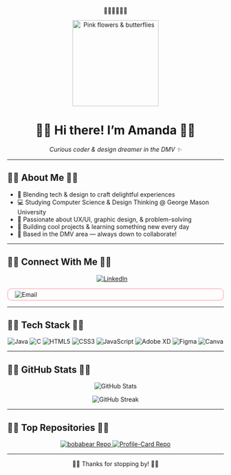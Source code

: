 <!-- README.md -->

<p align="center">🌸🦋🌸🦋🌸🦋</p>

<p align="center">
  <img src="https://media.giphy.com/media/3oEjI6SIIHBdRxXI40/giphy.gif" alt="Pink flowers & butterflies" width="200"/>
</p>

<h1 align="center">🌸🦋 Hi there! I’m Amanda 🌸🦋</h1>
<p align="center"><em>Curious coder & design dreamer in the DMV ✨</em></p>

---

## 🌺🦋 About Me 🦋🌺
- 🎀 Blending tech & design to craft delightful experiences  
- 💻 Studying Computer Science & Design Thinking @ George Mason University  
- 🎨 Passionate about UX/UI, graphic design, & problem-solving  
- 🚀 Building cool projects & learning something new every day  
- 📍 Based in the DMV area — always down to collaborate!

---

## 🌸🦋 Connect With Me 🦋🌸
<p align="center">
  <!-- LinkedIn Badge (no change) -->
  <a href="https://www.linkedin.com/in/amandaachu/" style="margin: 0 8px;">
    <img
      src="https://img.shields.io/badge/LinkedIn-Connect-blue?style=for-the-badge&logo=linkedin&logoColor=white&color=FFC0CB"
      alt="LinkedIn"
    />
  </a>
  
  <!-- Email Badge in a pink box -->
  <a href="mailto:amandaachuu@gmail.com" style="margin: 0 8px; text-decoration: none;">
    <div
      style="
        display: flex;
        border: 2px solid #FFC0CB;
        border-radius: 10px;
        padding: 4px 8px;
      "
    >
      <img
        src="https://img.shields.io/badge/Email-Say%20Hello-FFB6C1?style=for-the-badge&logo=gmail&logoColor=white"
        alt="Email"
      />
    </div>
  </a>
</p>


---

## 🌺🦋 Tech Stack 🦋🌺
<p align="center">
  <img src="https://img.shields.io/badge/Java-ED8B00?style=for-the-badge&logo=java&logoColor=white&color=FFC0CB" alt="Java"/>
  <img src="https://img.shields.io/badge/C-00599C?style=for-the-badge&logo=c&logoColor=white&color=FFC0CB" alt="C"/>
  <img src="https://img.shields.io/badge/HTML5-E34F26?style=for-the-badge&logo=html5&logoColor=white&color=FFC0CB" alt="HTML5"/>
  <img src="https://img.shields.io/badge/CSS3-1572B6?style=for-the-badge&logo=css3&logoColor=white&color=FFC0CB" alt="CSS3"/>
  <img src="https://img.shields.io/badge/JavaScript-F7DF1E?style=for-the-badge&logo=javascript&logoColor=black&color=FFC0CB" alt="JavaScript"/>
  <img src="https://img.shields.io/badge/Adobe_XD-FF61F6?style=for-the-badge&logo=adobexd&logoColor=white&color=FFC0CB" alt="Adobe XD"/>
  <img src="https://img.shields.io/badge/Figma-F24E1E?style=for-the-badge&logo=figma&logoColor=white&color=FFC0CB" alt="Figma"/>
  <img src="https://img.shields.io/badge/Canva-00C4CC?style=for-the-badge&logo=canva&logoColor=white&color=FFC0CB" alt="Canva"/>
</p>

---

## 🌸🦋 GitHub Stats 🦋🌸
<p align="center">
  <img src="https://github-readme-stats.vercel.app/api?username=bobabear&show_icons=true&theme=dracula&bg_color=ffffff00&text_color=ff69b4" alt="GitHub Stats" />
</p>
<p align="center">
  <img src="https://github-readme-streak-stats.herokuapp.com?user=bobabear&theme=dracula&background=ffffff00&fire_color=ff69b4" alt="GitHub Streak" />
</p>

---

## 🌺🦋 Top Repositories 🦋🌺
<p align="center">
  <a href="https://github.com/bobabear/bobabear">
    <img src="https://github-readme-stats.vercel.app/api/pin/?username=bobabear&repo=bobabear&theme=dracula&bg_color=ffffff00&text_color=ff69b4" alt="bobabear Repo" />
  </a>
  <a href="https://github.com/bobabear/Profile-Card">
    <img src="https://github-readme-stats.vercel.app/api/pin/?username=bobabear&repo=Profile-Card&theme=dracula&bg_color=ffffff00&text_color=ff69b4" alt="Profile-Card Repo" />
  </a>
</p>

---

<p align="center">🌸🦋 Thanks for stopping by! 🦋🌸</p>
